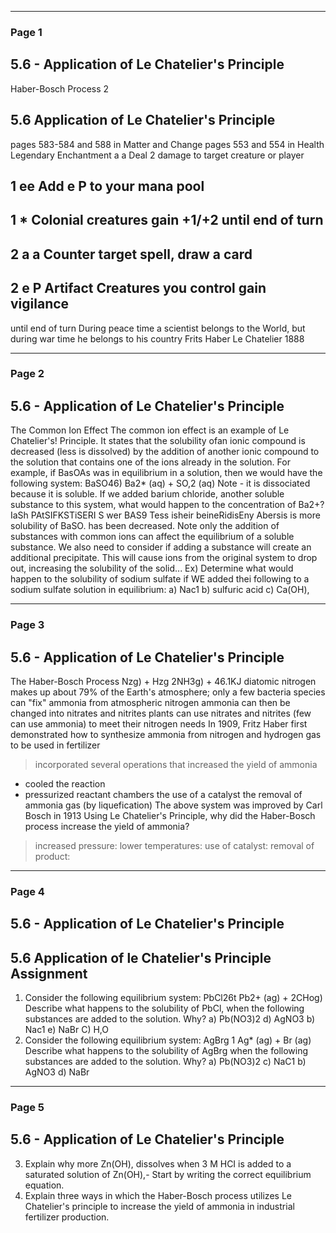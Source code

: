 

---

### Page 1

## 5.6 - Application of Le Chatelier's Principle
Haber-Bosch Process
2
## 5.6 Application of Le Chatelier's Principle
pages 583-584 and 588 in Matter and Change
pages 553 and 554 in Health
Legendary Enchantment
a a Deal 2 damage to target creature or player
## 1 ee Add e P to your mana pool
## 1 * Colonial creatures gain +1/+2 until end of turn
## 2 a a Counter target spell, draw a card
## 2 e P Artifact Creatures you control gain vigilance
until end of turn
During peace time a scientist belongs to the World, but
during war time he belongs to his country Frits Haber
Le Chatelier 1888


---

### Page 2

## 5.6 - Application of Le Chatelier's Principle
The Common Ion Effect
The common ion effect is an example of Le Chatelier's! Principle.
It states that the solubility ofan ionic compound is decreased (less is
dissolved) by the addition of another ionic compound to the solution that
contains one of the ions already in the solution.
For example, if BasOAs was in equilibrium in a solution, then we would
have the following system:
BaSO46) Ba2* (aq) + SO,2 (aq)
Note - it is dissociated because it is soluble.
If we added barium chloride, another soluble substance to this system,
what would happen to the concentration of Ba2+?
IaSh PAtSIFKSTiSERI S
wer BAS9 Tess isheir beineRidisEny Abersis is more
solubility of BaSO. has been decreased.
Note only the addition of substances with common ions can affect the
equilibrium of a soluble substance.
We also need to consider if adding a substance will create an additional
precipitate.
This will cause ions from the original system to drop out, increasing the
solubility of the solid...
Ex) Determine what would happen to the solubility of sodium sulfate if WE
added thei following to a sodium sulfate solution in equilibrium:
a) Nac1
b) sulfuric acid
c) Ca(OH),


---

### Page 3

## 5.6 - Application of Le Chatelier's Principle
The Haber-Bosch Process
Nzg) + Hzg
2NH3g) + 46.1KJ
diatomic nitrogen makes up about 79% of the Earth's atmosphere; only a
few bacteria species can "fix" ammonia from atmospheric nitrogen
ammonia can then be changed into nitrates and nitrites
plants can use nitrates and nitrites (few can use ammonia) to meet their
nitrogen needs
In 1909, Fritz Haber first demonstrated how to synthesize ammonia from
nitrogen and hydrogen gas to be used in fertilizer
> incorporated several operations that increased the yield of ammonia
- cooled the reaction
- pressurized reactant chambers
the use of a catalyst
the removal of ammonia gas (by liquefication)
The above system was improved by Carl Bosch in 1913
Using Le Chatelier's Principle, why did the Haber-Bosch process increase
the yield of ammonia?
> increased pressure:
> lower temperatures:
> use of catalyst:
> removal of product:


---

### Page 4

## 5.6 - Application of Le Chatelier's Principle
## 5.6 Application of le Chatelier's Principle Assignment
1. Consider the following equilibrium system:
PbCl26t Pb2+ (ag) + 2CHog)
Describe what happens to the solubility of PbCl, when the following substances are
added to the solution. Why?
a) Pb(NO3)2
d) AgNO3
b) Nac1
e) NaBr
C) H,O
2. Consider the following equilibrium system:
AgBrg 1 Ag* (ag) + Br (ag)
Describe what happens to the solubility of AgBrg when the following substances are
added to the solution. Why?
a) Pb(NO3)2
c) NaC1
b) AgNO3
d) NaBr


---

### Page 5

## 5.6 - Application of Le Chatelier's Principle
3. Explain why more Zn(OH), dissolves when 3 M HCI is added to a saturated solution of
Zn(OH),- Start by writing the correct equilibrium equation.
4. Explain three ways in which the Haber-Bosch process utilizes Le Chatelier's principle to
increase the yield of ammonia in industrial fertilizer production.